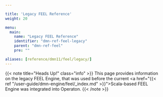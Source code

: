 ```yaml
---

title: 'Legacy FEEL Reference'
weight: 20

menu:
  main:
    name: "Legacy FEEL Reference"
    identifier: "dmn-ref-feel-legacy"
    parent: "dmn-ref-feel"
    pre: ""

aliases: [reference/dmn11/feel/legacy/]
---
```


{{< note title="Heads Up!" class="info" >}}
This page provides information on the legacy FEEL Engine, that was used before the
current <a href="{{< ref "/user-guide/dmn-engine/feel/_index.md" >}}">Scala-based FEEL Engine</a>
was integrated into Operaton.
{{< /note >}}
